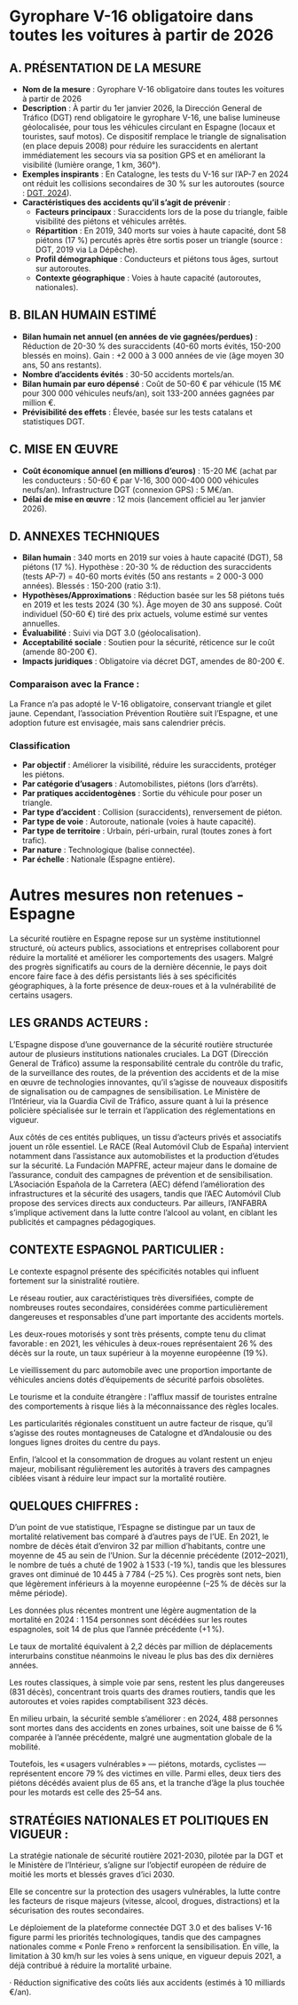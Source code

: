 # **Gyrophare V-16 obligatoire dans toutes les voitures à partir de 2026**

## **A. PRÉSENTATION DE LA MESURE**

* **Nom de la mesure** : Gyrophare V-16 obligatoire dans toutes les voitures à partir de 2026  
* **Description** : À partir du 1er janvier 2026, la Dirección General de Tráfico (DGT) rend obligatoire le gyrophare V-16, une balise lumineuse géolocalisée, pour tous les véhicules circulant en Espagne (locaux et touristes, sauf motos). Ce dispositif remplace le triangle de signalisation (en place depuis 2008\) pour réduire les suraccidents en alertant immédiatement les secours via sa position GPS et en améliorant la visibilité (lumière orange, 1 km, 360°).  
* **Exemples inspirants** : En Catalogne, les tests du V-16 sur l’AP-7 en 2024 ont réduit les collisions secondaires de 30 % sur les autoroutes (source : [DGT, 2024](https://www.dgt.es)).  
* **Caractéristiques des accidents qu’il s’agit de prévenir** :  
  * **Facteurs principaux** : Suraccidents lors de la pose du triangle, faible visibilité des piétons et véhicules arrêtés.  
  * **Répartition** : En 2019, 340 morts sur voies à haute capacité, dont 58 piétons (17 %) percutés après être sortis poser un triangle (source : DGT, 2019 via La Dépêche).  
  * **Profil démographique** : Conducteurs et piétons tous âges, surtout sur autoroutes.  
  * **Contexte géographique** : Voies à haute capacité (autoroutes, nationales).

## **B. BILAN HUMAIN ESTIMÉ**

* **Bilan humain net annuel (en années de vie gagnées/perdues)** : Réduction de 20-30 % des suraccidents (40-60 morts évités, 150-200 blessés en moins). Gain : \+2 000 à 3 000 années de vie (âge moyen 30 ans, 50 ans restants).  
* **Nombre d’accidents évités** : 30-50 accidents mortels/an.  
* **Bilan humain par euro dépensé** : Coût de 50-60 € par véhicule (15 M€ pour 300 000 véhicules neufs/an), soit 133-200 années gagnées par million €.  
* **Prévisibilité des effets** : Élevée, basée sur les tests catalans et statistiques DGT.

## **C. MISE EN ŒUVRE**

* **Coût économique annuel (en millions d’euros)** : 15-20 M€ (achat par les conducteurs : 50-60 € par V-16, 300 000-400 000 véhicules neufs/an). Infrastructure DGT (connexion GPS) : 5 M€/an.  
* **Délai de mise en œuvre** : 12 mois (lancement officiel au 1er janvier 2026).

## **D. ANNEXES TECHNIQUES**

* **Bilan humain** : 340 morts en 2019 sur voies à haute capacité (DGT), 58 piétons (17 %). Hypothèse : 20-30 % de réduction des suraccidents (tests AP-7) \= 40-60 morts évités (50 ans restants \= 2 000-3 000 années). Blessés : 150-200 (ratio 3:1).  
* **Hypothèses/Approximations** : Réduction basée sur les 58 piétons tués en 2019 et les tests 2024 (30 %). Âge moyen de 30 ans supposé. Coût individuel (50-60 €) tiré des prix actuels, volume estimé sur ventes annuelles.  
* **Évaluabilité** : Suivi via DGT 3.0 (géolocalisation).  
* **Acceptabilité sociale** : Soutien pour la sécurité, réticence sur le coût (amende 80-200 €).  
* **Impacts juridiques** : Obligatoire via décret DGT, amendes de 80-200 €.

### **Comparaison avec la France :** 

La France n’a pas adopté le V-16 obligatoire, conservant triangle et gilet jaune. Cependant, l’association Prévention Routière suit l’Espagne, et une adoption future est envisagée, mais sans calendrier précis.

### **Classification**

* **Par objectif** : Améliorer la visibilité, réduire les suraccidents, protéger les piétons.  
* **Par catégorie d’usagers** : Automobilistes, piétons (lors d’arrêts).  
* **Par pratiques accidentogènes** : Sortie du véhicule pour poser un triangle.  
* **Par type d’accident** : Collision (suraccidents), renversement de piéton.  
* **Par type de voie** : Autoroute, nationale (voies à haute capacité).  
* **Par type de territoire** : Urbain, péri-urbain, rural (toutes zones à fort trafic).  
* **Par nature** : Technologique (balise connectée).  
* **Par échelle** : Nationale (Espagne entière).

# **Autres mesures non retenues \- Espagne**







La sécurité routière en Espagne repose sur un système institutionnel structuré, où acteurs publics, associations et entreprises collaborent pour réduire la mortalité et améliorer les comportements des usagers. Malgré des progrès significatifs au cours de la dernière décennie, le pays doit encore faire face à des défis persistants liés à ses spécificités géographiques, à la forte présence de deux-roues et à la vulnérabilité de certains usagers.

## **LES GRANDS ACTEURS :** 

L’Espagne dispose d’une gouvernance de la sécurité routière structurée autour de plusieurs institutions nationales cruciales. La DGT (Dirección General de Tráfico) assume la responsabilité centrale du contrôle du trafic, de la surveillance des routes, de la prévention des accidents et de la mise en œuvre de technologies innovantes, qu’il s’agisse de nouveaux dispositifs de signalisation ou de campagnes de sensibilisation. Le Ministère de l’Intérieur, via la Guardia Civil de Tráfico, assure quant à lui la présence policière spécialisée sur le terrain et l’application des réglementations en vigueur.

Aux côtés de ces entités publiques, un tissu d’acteurs privés et associatifs jouent un rôle essentiel. Le RACE (Real Automóvil Club de España) intervient notamment dans l’assistance aux automobilistes et la production d’études sur la sécurité. La Fundación MAPFRE, acteur majeur dans le domaine de l’assurance, conduit des campagnes de prévention et de sensibilisation. L’Asociación Española de la Carretera (AEC) défend l’amélioration des infrastructures et la sécurité des usagers, tandis que l’AEC Automóvil Club propose des services directs aux conducteurs. Par ailleurs, l’ANFABRA s’implique activement dans la lutte contre l’alcool au volant, en ciblant les publicités et campagnes pédagogiques.

## **CONTEXTE ESPAGNOL PARTICULIER :**

Le contexte espagnol présente des spécificités notables qui influent fortement sur la sinistralité routière. 

Le réseau routier, aux caractéristiques très diversifiées, compte de nombreuses routes secondaires, considérées comme particulièrement dangereuses et responsables d’une part importante des accidents mortels. 

Les deux-roues motorisés y sont très présents, compte tenu du climat favorable : en 2021, les véhicules à deux-roues représentaient 26 % des décès sur la route, un taux supérieur à la moyenne européenne (19 %).

Le vieillissement du parc automobile avec une proportion importante de véhicules anciens dotés d’équipements de sécurité parfois obsolètes. 

Le tourisme et la conduite étrangère : l'afflux massif de touristes entraîne des comportements à risque liés à la méconnaissance des règles locales.

Les particularités régionales constituent un autre facteur de risque, qu’il s’agisse des routes montagneuses de Catalogne et d’Andalousie ou des longues lignes droites du centre du pays. 

Enfin, l’alcool et la consommation de drogues au volant restent un enjeu majeur, mobilisant régulièrement les autorités à travers des campagnes ciblées visant à réduire leur impact sur la mortalité routière.

## **QUELQUES CHIFFRES :**

D’un point de vue statistique, l’Espagne se distingue par un taux de mortalité relativement bas comparé à d’autres pays de l’UE. En 2021, le nombre de décès était d’environ 32 par million d’habitants, contre une moyenne de 45 au sein de l’Union. Sur la décennie précédente (2012–2021), le nombre de tués a chuté de 1 902 à 1 533 (-19 %), tandis que les blessures graves ont diminué de 10 445 à 7 784 (–25 %). Ces progrès sont nets, bien que légèrement inférieurs à la moyenne européenne (–25 % de décès sur la même période).

Les données plus récentes montrent une légère augmentation de la mortalité en 2024 : 1 154 personnes sont décédées sur les routes espagnoles, soit 14 de plus que l’année précédente (+1 %). 

Le taux de mortalité équivalent à 2,2 décès par million de déplacements interurbains constitue néanmoins le niveau le plus bas des dix dernières années. 

Les routes classiques, à simple voie par sens, restent les plus dangereuses (831 décès), concentrant trois quarts des drames routiers, tandis que les autoroutes et voies rapides comptabilisent 323 décès. 

En milieu urbain, la sécurité semble s’améliorer : en 2024, 488 personnes sont mortes dans des accidents en zones urbaines, soit une baisse de 6 % comparée à l’année précédente, malgré une augmentation globale de la mobilité. 

Toutefois, les « usagers vulnérables » — piétons, motards, cyclistes — représentent encore 79 % des victimes en ville. Parmi elles, deux tiers des piétons décédés avaient plus de 65 ans, et la tranche d’âge la plus touchée pour les motards est celle des 25–54 ans.

## **STRATÉGIES NATIONALES ET POLITIQUES EN VIGUEUR :**

La stratégie nationale de sécurité routière 2021-2030, pilotée par la DGT et le Ministère de l’Intérieur, s’aligne sur l’objectif européen de réduire de moitié les morts et blessés graves d’ici 2030\. 

Elle se concentre sur la protection des usagers vulnérables, la lutte contre les facteurs de risque majeurs (vitesse, alcool, drogues, distractions) et la sécurisation des routes secondaires. 

Le déploiement de la plateforme connectée DGT 3.0 et des balises V-16 figure parmi les priorités technologiques, tandis que des campagnes nationales comme « Ponle Freno » renforcent la sensibilisation. En ville, la limitation à 30 km/h sur les voies à sens unique, en vigueur depuis 2021, a déjà contribué à réduire la mortalité urbaine.

·       Réduction significative des coûts liés aux accidents (estimés à 10 milliards €/an).